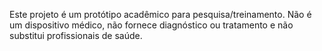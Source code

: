 Este projeto é um protótipo acadêmico para pesquisa/treinamento.
Não é um dispositivo médico, não fornece diagnóstico ou tratamento
e não substitui profissionais de saúde.
